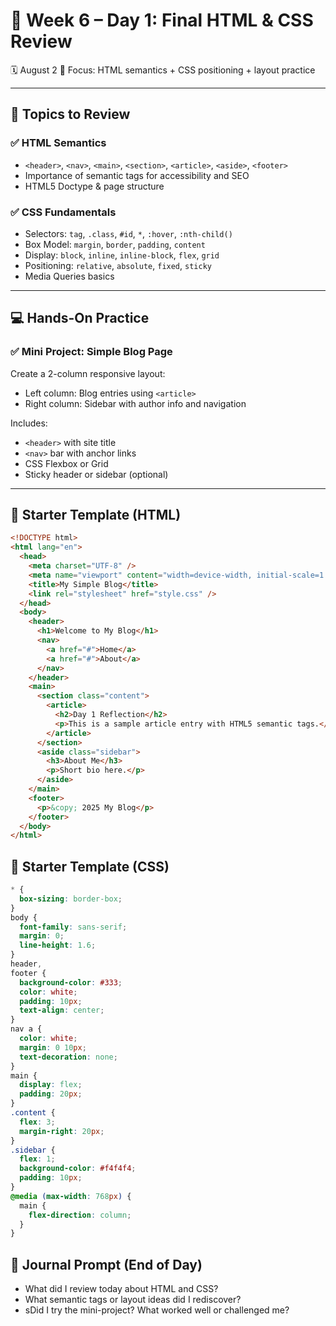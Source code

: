# 📘 Week 6 – Day 1: Final HTML & CSS Review

🗓️ August 2
🎯 Focus: HTML semantics + CSS positioning + layout practice

---

## 🧠 Topics to Review

### ✅ HTML Semantics

- `<header>`, `<nav>`, `<main>`, `<section>`, `<article>`, `<aside>`, `<footer>`
- Importance of semantic tags for accessibility and SEO
- HTML5 Doctype & page structure

### ✅ CSS Fundamentals

- Selectors: `tag`, `.class`, `#id`, `*`, `:hover`, `:nth-child()`
- Box Model: `margin`, `border`, `padding`, `content`
- Display: `block`, `inline`, `inline-block`, `flex`, `grid`
- Positioning: `relative`, `absolute`, `fixed`, `sticky`
- Media Queries basics

---

## 💻 Hands-On Practice

### ✅ Mini Project: Simple Blog Page

Create a 2-column responsive layout:

- Left column: Blog entries using `<article>`
- Right column: Sidebar with author info and navigation

Includes:

- `<header>` with site title
- `<nav>` bar with anchor links
- CSS Flexbox or Grid
- Sticky header or sidebar (optional)

---

## 🔧 Starter Template (HTML)

```html
<!DOCTYPE html>
<html lang="en">
  <head>
    <meta charset="UTF-8" />
    <meta name="viewport" content="width=device-width, initial-scale=1.0" />
    <title>My Simple Blog</title>
    <link rel="stylesheet" href="style.css" />
  </head>
  <body>
    <header>
      <h1>Welcome to My Blog</h1>
      <nav>
        <a href="#">Home</a>
        <a href="#">About</a>
      </nav>
    </header>
    <main>
      <section class="content">
        <article>
          <h2>Day 1 Reflection</h2>
          <p>This is a sample article entry with HTML5 semantic tags.</p>
        </article>
      </section>
      <aside class="sidebar">
        <h3>About Me</h3>
        <p>Short bio here.</p>
      </aside>
    </main>
    <footer>
      <p>&copy; 2025 My Blog</p>
    </footer>
  </body>
</html>
```

## 🎨 Starter Template (CSS)

```css
* {
  box-sizing: border-box;
}
body {
  font-family: sans-serif;
  margin: 0;
  line-height: 1.6;
}
header,
footer {
  background-color: #333;
  color: white;
  padding: 10px;
  text-align: center;
}
nav a {
  color: white;
  margin: 0 10px;
  text-decoration: none;
}
main {
  display: flex;
  padding: 20px;
}
.content {
  flex: 3;
  margin-right: 20px;
}
.sidebar {
  flex: 1;
  background-color: #f4f4f4;
  padding: 10px;
}
@media (max-width: 768px) {
  main {
    flex-direction: column;
  }
}
```

## 📝 Journal Prompt (End of Day)

- What did I review today about HTML and CSS?
- What semantic tags or layout ideas did I rediscover?
- sDid I try the mini-project? What worked well or challenged me?
